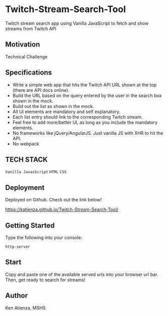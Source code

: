 # Twitch-Stream-Search-Tool
Twitch stream search app using Vanilla JavaScript to fetch and show streams from Twitch API

## Motivation
Technical Challenge

## Specifications

- Write a simple web app that hits the Twitch API URL shown at the top (there are API docs online).
- Build the URL based on the query entered by the user in the search box shown in the mock.
- Build out the list as shown in the mock.
- All UI elements are mandatory and self explanatory.
- Each list entry should link to the corresponding Twitch stream.
- Feel free to add more/better UI, as long as you include the mandatory elements.
- No frameworks like jQuery/AngularJS.  Just vanilla JS with XHR to hit the API.
- No webpack

## TECH STACK
```Vanilla JavasScript```
```HTML```
```CSS```

## Deployment
Deployed on Github. Check out the link below!

https://katienza.github.io/Twitch-Stream-Search-Tool/

## Getting Started
Type the following into your console:

```http-server```

## Start
Copy and paste one of the available served urls into your browser url bar. Then, get ready to search for streams!

## Author
Ken Atienza, MSHS
